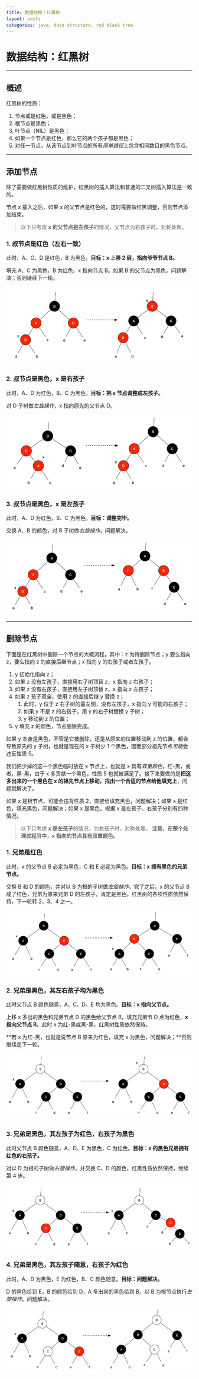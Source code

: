 ```yaml
---
title: 数据结构：红黑树
layout: posts
categories: java, data structure, red black tree
---
```


# 数据结构：红黑树

------

## 概述

红黑树的性质：

1. 节点或是红色，或是黑色；
2. 根节点是黑色；
3. 叶节点（NIL）是黑色；
4. 如果一个节点是红色，那么它的两个孩子都是黑色；
5. 对任一节点，从该节点到叶节点的所有*简单路径*上包含相同数目的黑色节点。

------

## 添加节点

除了需要做红黑树性质的维护，红黑树的插入算法和普通的二叉树插入算法是一致的。

节点 x 插入之后，如果 x 的父节点是红色的，这时需要做红黑调整，否则节点添加结束。

> 以下只考虑 **x 的父节点是左孩子**的情况，父节点为右孩子时，对称处理。

### 1. 叔节点是红色（左右一致）

此时，A、C、D 是红色，B 为黑色。**目标：x 上移 2 层，指向爷爷节点 B。**

填充 A、C 为黑色，B 为红色，x 指向节点 B。如果 B 的父节点为黑色，问题解决；否则继续下一轮。

![insertion-case-1](/images/2018-12-20-red-black-tree-insertion-case-1.png)

### 2. 叔节点是黑色，x 是右孩子

此时，A、D 为红色，B、C 为黑色。**目标：把 x 节点调整成左孩子。**

对 D 子树做*左旋操作*，x 指向原先的父节点 D。

![insertion-case-2](/images/2018-12-20-red-black-tree-insertion-case-2.png)

### 3. 叔节点是黑色，x 是左孩子

此时，A、D 为红色，B、C 为黑色。**目标：调整完毕。**

交换 A、B 的颜色，对 B 子树做*右旋操作*，问题解决。

![insertion-case-3](/images/2018-12-20-red-black-tree-insertion-case-3.png)

------

## 删除节点

下面是在红黑树中删除一个节点的大概流程，其中：z 为待删除节点；y 要么指向 z，要么指向 z 的直接后继节点；x 指向 y 的右孩子或者左孩子。

1. y 初始化指向 z；
2. 如果 z 没有左孩子，直接用右子树顶替 z，x 指向 z 右孩子；
3. 如果 z 没有右孩子，直接用左子树顶替 z，x 指向 z 左孩子；
4. 如果 z 孩子双全，使用 z 的直接后继 y 替换 z；
   1. 此时，y 位于 z 右子树的最左侧，没有左孩子，x 指向 y 可能的右孩子；
   2. 如果 y 不是 z 的右孩子，用 y 的右子树替换 y 子树；
   3. y 移动到 z 的位置；
5. y 填充 z 的颜色，节点删除完成。


如果 y 本身是黑色，不管是它被删除，还是从原来的位置移动到 z 的位置，都会导致原先的 y 子树，也就是现在的 x 子树少 1 个黑色，因而部分祖先节点*可能*会违反性质 5。

我们把少掉的这一个黑色临时放在 x 节点上，也就是 x 具有*双重颜色*，红-黑，或者，黑-黑，由于 x 多贡献一个黑色，性质 5 也就被满足了。接下来要做的是**把这多出来的一个黑色在 x 的祖先节点上移动，找出一个合适的节点给他填充上**，问题就解决了。

如果 x 是根节点，可能会违背性质 2，直接给填充黑色，问题解决；如果 x 是红色，填充黑色，问题解决；如果 x 是黑色，根据 x 是左孩子、右孩子分别有四种情况。

> 以下只考虑 **x 是左孩子**的情况，为右孩子时，对称处理。
> **注意，在整个处理过程当中，x 指向的节点具有双重颜色。**

### 1. 兄弟是红色   

此时，x 的父节点 B 必定为黑色，C 和 E 必定为黑色。**目标：x 拥有黑色的兄弟节点。**
   
交换 B 和 D 的颜色，并对以 B 为根的子树做*左旋操作*。完了之后，x 的父节点 B 成了红色，兄弟为原来兄弟 D 的左孩子，肯定是黑色。红黑树的各项性质依然保持，下一轮转 2、3、4 之一。

![deletion-case-1](/images/2018-12-20-red-black-tree-deletion-case-1.png)

### 2. 兄弟是黑色，其左右孩子均为黑色

此时父节点 B 颜色随意，A、C、D、E 均为黑色。**目标：x 指向父节点。**

上移 x 多出的黑色和兄弟节点 D 的黑色给父节点 B，填充兄弟节 D 点为红色，**x 指向父节点 B**。此时 x 为红-黑或黑-黑，红黑树性质依然保持。

**若 x 为红-黑，也就是说节点 B 原来为红色，填充 x 为黑色，问题解决；**否则继续走下一轮。

![deletion-case-2](/images/2018-12-20-red-black-tree-deletion-case-2.png)

### 3. 兄弟是黑色，其左孩子为红色，右孩子为黑色

此时父节点 B 颜色随意，A、D、E 为黑色，C 为红色。**目标：x 的黑色兄弟拥有红色的右孩子。**

对以 D 为根的子树做*右旋操作*，并交换 C、D 的颜色，红黑性质依然保持，继续第 4 步。
   
![deletion-case-3](/images/2018-12-20-red-black-tree-deletion-case-3.png)

### 4. 兄弟是黑色，其左孩子随意，右孩子为红色

此时，A、D 为黑色，E 为红色，B、C 颜色随意。**目标：问题解决。**

D 的黑色给到 E，B 的颜色给到 D，A 多出来的黑色给到 B，以 B 为根节点执行*左旋操作*，问题解决。

![deletion-case-4](/images/2018-12-20-red-black-tree-deletion-case-4.png)